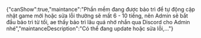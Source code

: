 {"canShow":true,"maintance":"Phần mềm đang được bảo trì để tự động cập nhật game mới hoặc sửa lỗi thường sẽ mất 6 - 10 tiếng, nên Admin sẽ bắt đầu bảo trì từ tối, ae thấy bảo trì lâu quá nhớ nhắn qua Discord cho Admin nhé","maintanceDescription":"Có thể đang update hoặc sửa lỗi,..."}